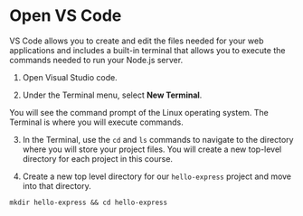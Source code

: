 # Open VS Code
VS Code allows you to create and edit the files needed for your web applications and includes a built-in terminal that allows you to execute the commands needed to run your Node.js server.

1. Open Visual Studio code.

2. Under the Terminal menu, select **New Terminal**.

You will see the command prompt of the Linux operating system. The Terminal is where you will execute commands.

3. In the Terminal, use the `cd` and `ls` commands to navigate to the directory where you will store your project files. You will create a new top-level directory for each project in this course.

4. Create a new top level directory for our `hello-express` project and move into that directory.

```
mkdir hello-express && cd hello-express
```